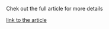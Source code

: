 Chek out the full article for more details

[link to the article](https://www.sousali.com/blog/Scrape-launches-from-SpaceX-website-with-Beautifulsoup-and-Python)

